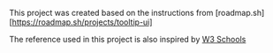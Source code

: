 This project was created based on the instructions from [roadmap.sh][https://roadmap.sh/projects/tooltip-ui]

The reference used in this project is also inspired by [W3 Schools](https://www.w3schools.com/css/css_tooltip.asp)

